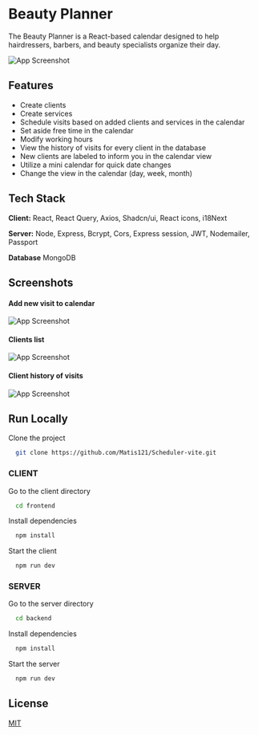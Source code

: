 
# Beauty Planner

The Beauty Planner is a React-based calendar designed to help hairdressers, barbers, and beauty specialists organize their day.

![App Screenshot](https://i.ibb.co/2KK7Tr3/beauty-planner.png)



## Features

- Create clients
- Create services
- Schedule visits based on added clients and services in the calendar
- Set aside free time in the calendar
- Modify working hours
- View the history of visits for every client in the database
- New clients are labeled to inform you in the calendar view
- Utilize a mini calendar for quick date changes
- Change the view in the calendar (day, week, month)


## Tech Stack

**Client:** React, React Query, Axios, Shadcn/ui, React icons, i18Next

**Server:** Node, Express, Bcrypt, Cors, Express session, JWT, Nodemailer, Passport

**Database** MongoDB


## Screenshots

#### Add new visit to calendar
![App Screenshot](https://i.ibb.co/mqGnqQx/5.png)
#### Clients list
![App Screenshot](https://i.ibb.co/ZMdCWrv/1.png)
#### Client history of visits
![App Screenshot](https://i.ibb.co/kGSDDwW/3.png)
## Run Locally

Clone the project

```bash
  git clone https://github.com/Matis121/Scheduler-vite.git
```

### CLIENT

Go to the client directory

```bash
  cd frontend
```

Install dependencies

```bash
  npm install
```

Start the client

```bash
  npm run dev
```

### SERVER

Go to the server directory

```bash
  cd backend
```

Install dependencies

```bash
  npm install
```

Start the server

```bash
  npm run dev
```
## License

[MIT](https://choosealicense.com/licenses/mit/)


